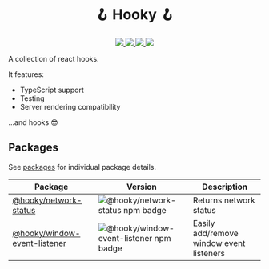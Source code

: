 <h1 align="center">🪝 Hooky 🪝</h1>

<p align="center">
  <a aria-label="License" href="https://github.com/devjmetivier/hooky/issues?q=is%3Aissue+is%3Aopen+">
    <img src="https://img.shields.io/github/issues-raw/devjmetivier/hooky" />
  </a>
  <a aria-label="License" href="https://github.com/devjmetivier/hooky/pulls?q=is%3Apr+is%3Aopen+">
    <img src="https://img.shields.io/github/issues-pr-raw/devjmetivier/hooky" />
  </a>
  <a aria-label="Codecov" href="https://codecov.io/gh/devjmetivier/hooky">
    <img src="https://codecov.io/gh/devjmetivier/hooky/branch/master/graph/badge.svg" />
  </a>
  <a aria-label="License" href="https://github.com/devjmetivier/hooky/blob/master/LICENSE">
    <img src="https://img.shields.io/github/license/devjmetivier/hooky" />
  </a>
<p>

A collection of react hooks.

It features:

- TypeScript support
- Testing
- Server rendering compatibility

...and hooks 😎

## Packages

See [packages](packages) for individual package details.

| Package | Version | Description |
| ------- | ------- | ----------- |
| [@hooky/network-status](packages/network-status) | ![@hooky/network-status npm badge](https://img.shields.io/npm/v/@hooky/network-status) | Returns network status |
| [@hooky/window-event-listener](packages/window-event-listener) | ![@hooky/window-event-listener npm badge](https://img.shields.io/npm/v/@hooky/window-event-listener) | Easily add/remove window event listeners |
